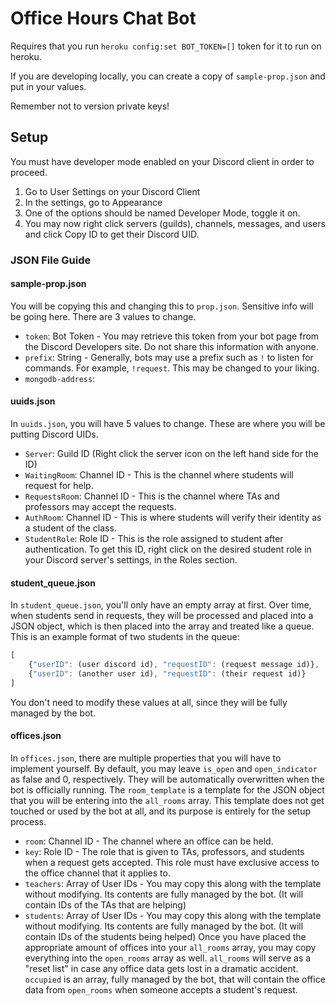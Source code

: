 # Office Hours Chat Bot

Requires that you run `heroku config:set BOT_TOKEN=[]` token for it to run on heroku.

If you are developing locally, you can create a copy of `sample-prop.json` and put in your values.

Remember not to version private keys!

## Setup

You must have developer mode enabled on your Discord client in order to proceed.
1. Go to User Settings on your Discord Client
2. In the settings, go to Appearance
3. One of the options should be named Developer Mode, toggle it on.
4. You may now right click servers (guilds), channels, messages, and users and click Copy ID to get their Discord UID.

### JSON File Guide

#### sample-prop.json
You will be copying this and changing this to `prop.json`. Sensitive info will be going here.
There are 3 values to change.
- `token`: Bot Token - You may retrieve this token from your bot page from the Discord Developers site. Do not share this information with anyone.
- `prefix`: String - Generally, bots may use a prefix such as `!` to listen for commands. For example, `!request`. This may be changed to your liking.
- `mongodb-address`: 

#### uuids.json
In `uuids.json`, you will have 5 values to change. These are where you will be putting Discord UIDs.
- `Server`: Guild ID (Right click the server icon on the left hand side for the ID)
- `WaitingRoom`: Channel ID - This is the channel where students will request for help.
- `RequestsRoom`: Channel ID - This is the channel where TAs and professors may accept the requests.
- `AuthRoom`: Channel ID - This is where students will verify their identity as a student of the class.
- `StudentRole`: Role ID - This is the role assigned to student after authentication. To get this ID, right click on the desired student role in your Discord server's settings, in the Roles section.

#### student_queue.json
In `student_queue.json`, you'll only have an empty array at first.
Over time, when students send in requests, they will be processed and placed into a JSON object, which is then placed into the array and treated like a queue.
This is an example format of two students in the queue:
```javascript
[
    {"userID": (user discord id), "requestID": (request message id)},
    {"userID": (another user id), "requestID": (their request id)}
]
```
You don't need to modify these values at all, since they will be fully managed by the bot.

#### offices.json
In `offices.json`, there are multiple properties that you will have to implement yourself.
By default, you may leave `is_open` and `open_indicator` as false and 0, respectively. They will be automatically overwritten when the bot is officially running.
The `room_template` is a template for the JSON object that you will be entering into the `all_rooms` array.
This template does not get touched or used by the bot at all, and its purpose is entirely for the setup process.
- `room`: Channel ID - The channel where an office can be held.
- `key`: Role ID - The role that is given to TAs, professors, and students when a request gets accepted. This role must have exclusive access to the office channel that it applies to.
- `teachers`: Array of User IDs - You may copy this along with the template without modifying. Its contents are fully managed by the bot. (It will contain IDs of the TAs that are helping)
- `students`: Array of User IDs - You may copy this along with the template without modifying. Its contents are fully managed by the bot. (It will contain IDs of the students being helped)
Once you have placed the appropriate amount of offices into your `all_rooms` array, you may copy everything into the `open_rooms` array as well.
`all_rooms` will serve as a "reset list" in case any office data gets lost in a dramatic accident.
`occupied` is an array, fully managed by the bot, that will contain the office data from `open_rooms` when someone accepts a student's request.